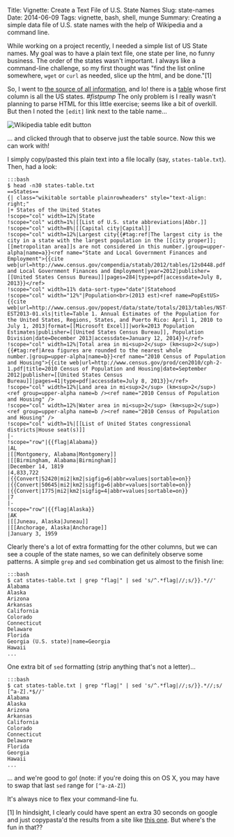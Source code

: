 Title: Vignette: Create a Text File of U.S. State Names
Slug: state-names
Date: 2014-06-09
Tags: vignette, bash, shell, munge 
Summary: Creating a simple data file of U.S. state names with the help of Wikipedia and a command line. 

While working on a project recently, I needed a simple list of US State names. My goal was to have a plain text file, one state per line, no funny business. The order of the states wasn't important. I always like a command-line challenge, so my first thought was "find the list online somewhere, `wget` or `curl` as needed, slice up the html, and be done."[1]

So, I went to [the source of all information](http://en.wikipedia.org/wiki/Main_Page), and lo! there is a [table](http://en.wikipedia.org/wiki/List_of_states_and_territories_of_the_United_States#States) whose first column is all the US states. *#fistpump* The only problem is I really wasn't planning to parse HTML for this little exercise; seems like a bit of overkill. But then I noted the `[edit]` link next to the table name...

![Wikipedia table edit button]({filename}/images/state-table.jpg "Yes, this will definitely work.")

... and clicked through that to observe just the table source. Now this we can work with! 

I simply copy/pasted this plain text into a file locally (say, `states-table.txt`). Then, had a look:

    :::bash
    $ head -n30 states-table.txt 
    ==States==
    {| class="wikitable sortable plainrowheaders" style="text-align: right;"
    |+ States of the United States
    !scope="col" width=12%|State
    !scope="col" width=1%|[[List of U.S. state abbreviations|Abbr.]]
    !scope="col" width=8%|[[Capital city|Capital]]
    !scope="col" width=12%|Largest city{{#tag:ref|The largest city is the city in a state with the largest population in the [[city proper]]; [[metropolitan area]]s are not considered in this number.|group=upper-alpha|name=a}}<ref name="State and Local Government Finances and Employment">{{cite web|url=http://www.census.gov/compendia/statab/2012/tables/12s0448.pdf|title=State and Local Government Finances and Employment|year=2012|publisher=[[United States Census Bureau]]|pages=284|type=pdf|accessdate=July 8, 2013}}</ref>
    !scope="col" width=11% data-sort-type="date"|Statehood
    !scope="col" width="12%"|Population<br>(2013 est)<ref name=PopEstUS>{{cite web|url=http://www.census.gov/popest/data/state/totals/2013/tables/NST-EST2013-01.xls|title=Table 1. Annual Estimates of the Population for the United States, Regions, States, and Puerto Rico: April 1, 2010 to July 1, 2013|format=[[Microsoft Excel]]|work=2013 Population Estimates|publisher=[[United States Census Bureau]], Population Division|date=December 2013|accessdate=January 12, 2014}}</ref>
    !scope="col" width=12%|Total area in mi<sup>2</sup> (km<sup>2</sup>){{#tag:ref|Area figures are rounded to the nearest whole number.|group=upper-alpha|name=b}}<ref name="2010 Census of Population and Housing">{{cite web|url=http://www.census.gov/prod/cen2010/cph-2-1.pdf|title=2010 Census of Population and Housing|date=September 2012|publisher=[[United States Census Bureau]]|pages=41|type=pdf|accessdate=July 8, 2013}}</ref>
    !scope="col" width=12%|Land area in mi<sup>2</sup> (km<sup>2</sup>)<ref group=upper-alpha name=b /><ref name="2010 Census of Population and Housing" />
    !scope="col" width=12%|Water area in mi<sup>2</sup> (km<sup>2</sup>)<ref group=upper-alpha name=b /><ref name="2010 Census of Population and Housing" />
    !scope="col" width=1%|[[List of United States congressional districts|House seat(s)]]
    |-
    !scope="row"|{{flag|Alabama}}
    |AL
    |[[Montgomery, Alabama|Montgomery]]
    |[[Birmingham, Alabama|Birmingham]]
    |December 14, 1819
    |4,833,722
    |{{Convert|52420|mi2|km2|sigfig=6|abbr=values|sortable=on}}
    |{{Convert|50645|mi2|km2|sigfig=6|abbr=values|sortable=on}}
    |{{Convert|1775|mi2|km2|sigfig=4|abbr=values|sortable=on}}
    |7
    |-
    !scope="row"|{{flag|Alaska}}
    |AK
    |[[Juneau, Alaska|Juneau]]
    |[[Anchorage, Alaska|Anchorage]]
    |January 3, 1959 


Clearly there's a lot of extra formatting for the other columns, but we can see a couple of the state names, so we can definitely observe some patterns. A simple `grep` and `sed` combination get us almost to the finish line:

    :::bash
    $ cat states-table.txt | grep "flag|" | sed 's/^.*flag|//;s/}}.*//'
    Alabama
    Alaska
    Arizona
    Arkansas
    California
    Colorado
    Connecticut
    Delaware
    Florida
    Georgia (U.S. state)|name=Georgia
    Hawaii
    ...

One extra bit of `sed` formatting (strip anything that's not a letter)... 

    :::bash
    $ cat states-table.txt | grep "flag|" | sed 's/^.*flag|//;s/}}.*//;s/ [^a-Z].*$//'
    Alabama
    Alaska
    Arizona
    Arkansas
    California
    Colorado
    Connecticut
    Delaware
    Florida
    Georgia
    Hawaii
    ...

... and we're good to go! (note: if you're doing this on OS X, you may have to swap that last `sed` range for `[^a-zA-Z]`) 
 
It's always nice to flex your command-line fu.



[1] In hindsight, I clearly could have spent an extra 30 seconds on google and just copypasta'd the results from a site like [this one](http://liststates.com/). But where's the fun in that?? 

